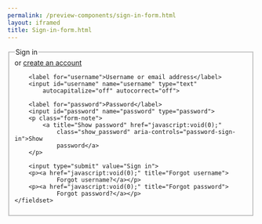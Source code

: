 ```yaml
--- 
permalink: /preview-components/sign-in-form.html
layout: iframed 
title: Sign-in-form.html
---
```

<form class="form">
    <fieldset>
        <legend class="drop_text">Sign in</legend>
        <span>or <a href="javascript:void(0);">create an account</a></span>

        <label for="username">Username or email address</label>
        <input id="username" name="username" type="text"
            autocapitalize="off" autocorrect="off">

        <label for="password">Password</label>
        <input id="password" name="password" type="password">
        <p class="form-note">
            <a title="Show password" href="javascript:void(0);"
                class="show_password" aria-controls="password-sign-in">Show
                password</a>
        </p>

        <input type="submit" value="Sign in">
        <p><a href="javascript:void(0);" title="Forgot username">
                Forgot username?</a></p>
        <p><a href="javascript:void(0);" title="Forgot password">
                Forgot password?</a></p>
    </fieldset>
</form>